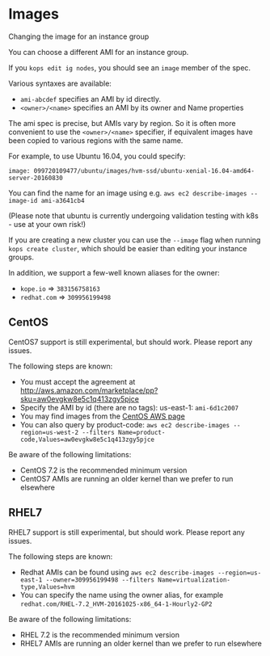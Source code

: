 # Images

Changing the image for an instance group

You can choose a different AMI for an instance group.

If you `kops edit ig nodes`, you should see an `image` member of the spec.

Various syntaxes are available:

* `ami-abcdef` specifies an AMI by id directly.
* `<owner>/<name>` specifies an AMI by its owner and Name properties

The ami spec is precise, but AMIs vary by region.  So it is often more convenient to use the `<owner>/<name>`
specifier, if equivalent images have been copied to various regions with the same name.

For example, to use Ubuntu 16.04, you could specify:

`image: 099720109477/ubuntu/images/hvm-ssd/ubuntu-xenial-16.04-amd64-server-20160830`

You can find the name for an image using e.g. `aws ec2 describe-images --image-id ami-a3641cb4`

(Please note that ubuntu is currently undergoing validation testing with k8s - use at your own risk!)

If you are creating a new cluster you can use the `--image` flag when running `kops create cluster`,
which should be easier than editing your instance groups.


In addition, we support a few-well known aliases for the owner:

* `kope.io` => `383156758163`
* `redhat.com` => `309956199498`


## CentOS

CentOS7 support is still experimental, but should work.  Please report any issues.

The following steps are known:

* You must accept the agreement at http://aws.amazon.com/marketplace/pp?sku=aw0evgkw8e5c1q413zgy5pjce
* Specify the AMI by id (there are no tags): us-east-1: `ami-6d1c2007`
* You may find images from the [CentOS AWS page](https://wiki.centos.org/Cloud/AWS)
* You can also query by product-code: `aws ec2 describe-images --region=us-west-2 --filters Name=product-code,Values=aw0evgkw8e5c1q413zgy5pjce`

Be aware of the following limitations:

* CentOS 7.2 is the recommended minimum version
* CentOS7 AMIs are running an older kernel than we prefer to run elsewhere

## RHEL7

RHEL7 support is still experimental, but should work.  Please report any issues.

The following steps are known:

* Redhat AMIs can be found using `aws ec2 describe-images --region=us-east-1 --owner=309956199498 --filters Name=virtualization-type,Values=hvm`
* You can specify the name using the owner alias, for example `redhat.com/RHEL-7.2_HVM-20161025-x86_64-1-Hourly2-GP2`

Be aware of the following limitations:

* RHEL 7.2 is the recommended minimum version
* RHEL7 AMIs are running an older kernel than we prefer to run elsewhere
